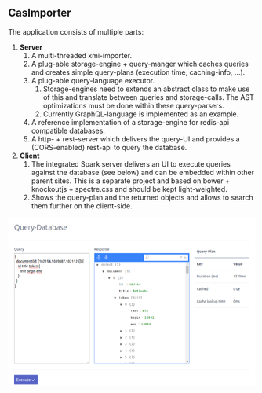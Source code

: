 ## CasImporter

The application consists of multiple parts:

1. **Server**
   1. A multi-threaded xmi-importer.
   2. A plug-able storage-engine + query-manger which caches queries and creates simple query-plans (execution time, caching-info, ...).
   3. A plug-able query-language executor.
      1. Storage-engines need to extends an abstract class to make use of this and translate between queries and storage-calls. The AST optimizations must be done within these query-parsers.
      2. Currently GraphQL-language is implemented as an example.
   4. A reference implementation of a storage-engine for redis-api compatible databases.
   5. A http- + rest-server which delivers the query-UI and provides a (CORS-enabled) rest-api to query the database.
2. **Client**
   1. The integrated Spark server delivers an UI to execute queries against the database (see below) and can be embedded within other parent sites. This is a separate project and based on bower + knockoutjs + spectre.css and should be kept light-weighted.
   2. Shows the query-plan and the returned objects and allows to search them further on the client-side.

![alt index](index.png)